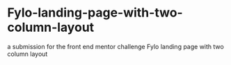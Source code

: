 # Fylo-landing-page-with-two-column-layout
a submission for the front end mentor challenge Fylo landing page with two column layout

